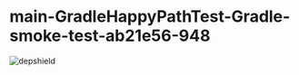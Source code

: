 # main-GradleHappyPathTest-Gradle-smoke-test-ab21e56-948

![depshield](https://ci.dev.depshield.sonatype.org/badges/depshield-ci/main-GradleHappyPathTest-Gradle-smoke-test-ab21e56-948/depshield.svg)